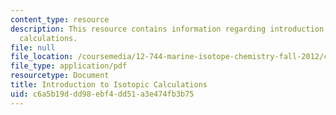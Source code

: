 ```yaml
---
content_type: resource
description: This resource contains information regarding introduction to isotopic
  calculations.
file: null
file_location: /coursemedia/12-744-marine-isotope-chemistry-fall-2012/c6a5b19ddd98ebf4dd51a3e474fb3b75_MIT12_744F12_rdHayes2004.pdf
file_type: application/pdf
resourcetype: Document
title: Introduction to Isotopic Calculations
uid: c6a5b19d-dd98-ebf4-dd51-a3e474fb3b75
---
```

